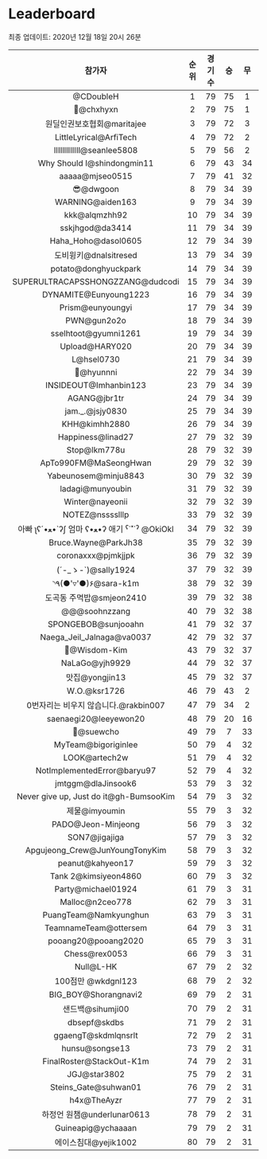 # Leaderboard
최종 업데이트: 2020년 12월 18일 20시 26분




| 참가자 | 순위 | 경기수 | 승 | 무 | 패 | 승점 |
|:---:|:---:|:---:|:---:|:---:|:---:|:---:|
| @CDoubleH | 1 | 79 | 75 | 1 | 3 | 226 |
| 👑@chxhyxn | 2 | 79 | 75 | 1 | 3 | 226 |
| 원딜인권보호협회@maritajee | 3 | 79 | 72 | 3 | 4 | 219 |
| LittleLyrical@ArfiTech | 4 | 79 | 72 | 2 | 5 | 218 |
| lIIIlllIlIlIl@seanlee5808 | 5 | 79 | 56 | 2 | 21 | 170 |
| Why Should I@shindongmin11 | 6 | 79 | 43 | 34 | 2 | 163 |
| aaaaa@mjseo0515 | 7 | 79 | 41 | 32 | 6 | 155 |
| 😎@dwgoon | 8 | 79 | 34 | 39 | 6 | 141 |
| WARNING@aiden163 | 9 | 79 | 34 | 39 | 6 | 141 |
| kkk@alqmzhh92 | 10 | 79 | 34 | 39 | 6 | 141 |
| sskjhgod@da3414 | 11 | 79 | 34 | 39 | 6 | 141 |
| Haha_Hoho@dasol0605 | 12 | 79 | 34 | 39 | 6 | 141 |
| 도비윙키@dnalsitresed | 13 | 79 | 34 | 39 | 6 | 141 |
| potato@donghyuckpark | 14 | 79 | 34 | 39 | 6 | 141 |
| SUPERULTRACAPSSHONGZZANG@dudcodi | 15 | 79 | 34 | 39 | 6 | 141 |
| DYNAMITE@Eunyoung1223 | 16 | 79 | 34 | 39 | 6 | 141 |
| Prism@eunyoungyi | 17 | 79 | 34 | 39 | 6 | 141 |
| PWN@gun2o2o | 18 | 79 | 34 | 39 | 6 | 141 |
| sselhtoot@gyumni1261 | 19 | 79 | 34 | 39 | 6 | 141 |
| Upload@HARY020 | 20 | 79 | 34 | 39 | 6 | 141 |
| L@hsel0730 | 21 | 79 | 34 | 39 | 6 | 141 |
| 🐻@hyunnni | 22 | 79 | 34 | 39 | 6 | 141 |
| INSIDEOUT@Imhanbin123 | 23 | 79 | 34 | 39 | 6 | 141 |
| AGANG@jbr1tr | 24 | 79 | 34 | 39 | 6 | 141 |
| jam._.@jsjy0830 | 25 | 79 | 34 | 39 | 6 | 141 |
| KHH@kimhh2880 | 26 | 79 | 34 | 39 | 6 | 141 |
| Happiness@linad27 | 27 | 79 | 32 | 39 | 8 | 135 |
| Stop@lkm778u | 28 | 79 | 32 | 39 | 8 | 135 |
| ApTo990FM@MaSeongHwan | 29 | 79 | 32 | 39 | 8 | 135 |
| Yabeunosem@minju8843 | 30 | 79 | 32 | 39 | 8 | 135 |
| ladagi@munyoubin | 31 | 79 | 32 | 39 | 8 | 135 |
| Winter@nayeonii | 32 | 79 | 32 | 39 | 8 | 135 |
| NOTEZ@nsssslllp | 33 | 79 | 32 | 39 | 8 | 135 |
|  아빠  ʅʕ´•ﻌ•`ʔʃ  엄마 ʕ•ﻌ•ʔ 애기 ˁ˙˟˙ˀ @OkiOkl | 34 | 79 | 32 | 39 | 8 | 135 |
| Bruce.Wayne@ParkJh38 | 35 | 79 | 32 | 39 | 8 | 135 |
| coronaxxx@pjmkjjpk | 36 | 79 | 32 | 39 | 8 | 135 |
| (´-_ゝ-`)@sally1924 | 37 | 79 | 32 | 39 | 8 | 135 |
| ◝٩(●'▿'●)۶@sara-k1m | 38 | 79 | 32 | 39 | 8 | 135 |
| 도곡동 주먹밥@smjeon2410 | 39 | 79 | 32 | 38 | 9 | 134 |
| @@@soohnzzang | 40 | 79 | 32 | 38 | 9 | 134 |
| SPONGEBOB@sunjooahn | 41 | 79 | 32 | 37 | 10 | 133 |
| Naega_Jeil_Jalnaga@va0037 | 42 | 79 | 32 | 37 | 10 | 133 |
| 🤦‍@Wisdom-Kim | 43 | 79 | 32 | 37 | 10 | 133 |
| NaLaGo@yjh9929 | 44 | 79 | 32 | 37 | 10 | 133 |
| 맛집@yongjin13 | 45 | 79 | 32 | 37 | 10 | 133 |
| W.O.@ksr1726 | 46 | 79 | 43 | 2 | 34 | 131 |
| 0번자리는 비우지 않습니다.@rakbin007 | 47 | 79 | 34 | 2 | 43 | 104 |
| saenaegi20@leeyewon20 | 48 | 79 | 20 | 16 | 43 | 76 |
| 👏@suewcho | 49 | 79 | 7 | 33 | 39 | 54 |
| MyTeam@bigoriginlee | 50 | 79 | 4 | 32 | 43 | 44 |
| LOOK@artech2w | 51 | 79 | 4 | 32 | 43 | 44 |
| NotImplementedError@baryu97 | 52 | 79 | 4 | 32 | 43 | 44 |
| jmtggm@dlaJinsook6 | 53 | 79 | 3 | 32 | 44 | 41 |
| Never give up, Just do it@gh-BumsooKim | 54 | 79 | 3 | 32 | 44 | 41 |
| 제물@imyoumin | 55 | 79 | 3 | 32 | 44 | 41 |
| PADO@Jeon-Minjeong | 56 | 79 | 3 | 32 | 44 | 41 |
| SON7@jigajiga | 57 | 79 | 3 | 32 | 44 | 41 |
| Apgujeong_Crew@JunYoungTonyKim | 58 | 79 | 3 | 32 | 44 | 41 |
| peanut@kahyeon17 | 59 | 79 | 3 | 32 | 44 | 41 |
| Tank 2@kimsiyeon4860 | 60 | 79 | 3 | 32 | 44 | 41 |
| Party@michael01924 | 61 | 79 | 3 | 31 | 45 | 40 |
| Malloc@n2ceo778 | 62 | 79 | 3 | 31 | 45 | 40 |
| PuangTeam@Namkyunghun | 63 | 79 | 3 | 31 | 45 | 40 |
| TeamnameTeam@ottersem | 64 | 79 | 3 | 31 | 45 | 40 |
| pooang20@pooang2020 | 65 | 79 | 3 | 31 | 45 | 40 |
| Chess@rex0053 | 66 | 79 | 3 | 31 | 45 | 40 |
| Null@L-HK | 67 | 79 | 2 | 32 | 45 | 38 |
| 100점만 @wkdgnl123 | 68 | 79 | 2 | 32 | 45 | 38 |
| BIG_BOY@Shorangnavi2 | 69 | 79 | 2 | 31 | 46 | 37 |
| 샌드백@sihumji00 | 70 | 79 | 2 | 31 | 46 | 37 |
| dbsepf@skdbs | 71 | 79 | 2 | 31 | 46 | 37 |
| ggaengT@skdmlqnsrlt | 72 | 79 | 2 | 31 | 46 | 37 |
| hunsu@songse13 | 73 | 79 | 2 | 31 | 46 | 37 |
| FinalRoster@StackOut-K1m | 74 | 79 | 2 | 31 | 46 | 37 |
| JGJ@star3802 | 75 | 79 | 2 | 31 | 46 | 37 |
| Steins_Gate@suhwan01 | 76 | 79 | 2 | 31 | 46 | 37 |
| h4x@TheAyzr | 77 | 79 | 2 | 31 | 46 | 37 |
| 하정언 원챔@underlunar0613 | 78 | 79 | 2 | 31 | 46 | 37 |
| Guineapig@ychaaaan | 79 | 79 | 2 | 31 | 46 | 37 |
| 에이스침대@yejik1002 | 80 | 79 | 2 | 31 | 46 | 37 |